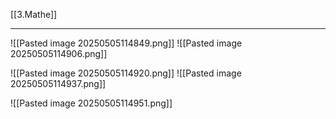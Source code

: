 [[3.Mathe]]
___
![[Pasted image 20250505114849.png]]
![[Pasted image 20250505114906.png]]

![[Pasted image 20250505114920.png]]
![[Pasted image 20250505114937.png]]

![[Pasted image 20250505114951.png]]
